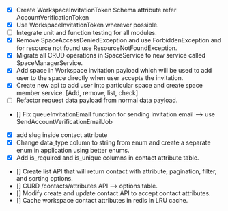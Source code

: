 - [x] Create WorkspaceInvitationToken Schema attribute refer AccountVerificationToken
- [x] Use WorkspaceInvitationToken wherever possible.
- [ ] Integrate unit and function testing for all modules.
- [x] Remove SpaceAccessDeniedException and use ForbiddenException and for resource not found use ResourceNotFoundException.
- [x] Migrate all CRUD operations in SpaceService to new service called SpaceManagerService.
- [x] Add space in Workspace invitation payload which will be used to add user to the space directly when user accepts the invitation.
- [x] Create new api to add user into particular space and create space member service. [Add, remove, list, check]
- [ ] Refactor request data payload from normal data payload.
- [] Fix queueInvitationEmail function for sending invitation email --> use SendAccountVerificationEmailJob
- [x] add slug inside contact attribute
- [x] Change data_type column to string from enum and create a separate enum in application using better enums.
- [x] Add is_required and is_unique columns in contact attribute table.
- [] Create list API that will return contact with attribute, pagination, filter, and sorting options.
- [] CURD /contacts/attributes API --> options table.
- [] Modify create and update contact API to accept contact attributes.
- [] Cache workspace contact attributes in redis in LRU cache.
